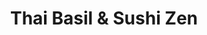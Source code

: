 ---
layout: place
title: "Thai Basil & Sushi Zen"
permalink: /georgia/acworth/thai-basil-sushi-zen.html
stateAbbr: GA
stateName: Georgia
cityName: Acworth
place_id: ChIJD3nZdlc_9YgRCeqU5b2Bh4c
photos:
  - name: >-
      places/ChIJD3nZdlc_9YgRCeqU5b2Bh4c/photos/AeeoHcIkxzkL5FeZT7lvYQ9xnp3p8_ynjP1pRYxjH3DYH27leQetEqk_GL7lw1SxF8BKMGI3CES39egJk66r4bB834O100w-97_V4lR74zrvQ0lkg9pCJuhfU-7eGLf7NNuap0TjwF2ln9PlHqyowQ69-dm8ACM_xom65cSVurYs-oSbFbeckftRJuzEMvyywpk3x3BXHSba5R4fgERr5CAVG3juZMbekuunZLxGsUkTWqdh6k6QgWI8kHdOqRo6ej0RGG4Tp9eCzLjjggIbViDe3Rh9W9TcgNhGIeWonXfctElMrY-q9BbPi7LyTT6VuTyrxY5HPQZDxt2C8rZN4-SmEuYSVz5P9IHUXi0aj66puxltM7rFdpw3-Vt_VbyBi1pOHKMrtVjLKVvYaXp7jX7m-9TFH7_JbHGM6klyKYRadh9keA
    widthPx: 4080
    heightPx: 3072
    authorAttributions:
      - displayName: Peter Adams
        uri: https://maps.google.com/maps/contrib/105665040465005867440
        photoUri: >-
          https://lh3.googleusercontent.com/a/ACg8ocKu-IJB_mg5-Ob_BmrbxWTXd_e9Kc4Po3qVAYOVeQ75yfG7Zg=s100-p-k-no-mo
    flagContentUri: >-
      https://www.google.com/local/imagery/report/?cb_client=maps_api_places.places_api&image_key=!1e10!2sCIHM0ogKEICAgIDDz938cw&hl=en-US
    googleMapsUri: >-
      https://www.google.com/maps/place//data=!3m4!1e2!3m2!1sCIHM0ogKEICAgIDDz938cw!2e10!4m2!3m1!1s0x88f53f5776d9790f:0x878781bde594ea09
  - name: >-
      places/ChIJD3nZdlc_9YgRCeqU5b2Bh4c/photos/AeeoHcKPiktnvnRZrplAdD7srd5oczlmiZteRyv4nKqDsTjPgQUQ686ouqS_khudkrtXkWV6BkRTb-0jLy_F006fslbwnwtbtIF6oIX4y24qupKPPqHrpwvqyV5AP5pT4XIFG71O1mgOO-CIqQLgXrPyMyranmDcFd6_xLwX5_T6d0bN_gQwGrtEqcHB6cFdm5DQLL1_rnKG5bUSU8fBigD_wVTCfvy9sWl5D4KQv_6M5X12kq0kFBv-ZnNR4O4WPEAi-D0gOVFu_ZtjJWaC0MNGc_RPfarHUHjtRInRCYIMnGxydA
    widthPx: 800
    heightPx: 800
    authorAttributions:
      - displayName: Thai Basil & Sushi Zen
        uri: https://maps.google.com/maps/contrib/101214546901402850620
        photoUri: >-
          https://lh3.googleusercontent.com/a/ACg8ocIms4g19MzCSLBeo77XVqaJnYmww5eF0YMS0aum2A4RlS_hCA=s100-p-k-no-mo
    flagContentUri: >-
      https://www.google.com/local/imagery/report/?cb_client=maps_api_places.places_api&image_key=!1e10!2sAF1QipPkN2WCo3uF8r4KEvS3A4vXZa0Iy0W57O8f-UMJ&hl=en-US
    googleMapsUri: >-
      https://www.google.com/maps/place//data=!3m4!1e2!3m2!1sAF1QipPkN2WCo3uF8r4KEvS3A4vXZa0Iy0W57O8f-UMJ!2e10!4m2!3m1!1s0x88f53f5776d9790f:0x878781bde594ea09
  - name: >-
      places/ChIJD3nZdlc_9YgRCeqU5b2Bh4c/photos/AeeoHcKiRaKb1bqRB5Huxtrya4Wtc6sA3zdt7SSNyzvUBNOgDHl6Y-k35Y9t_j1m7-jRe5SLIRrQpwgxcoeB5fasZh6zO89cpsDRmbAe5wDxRmRRlBi5wn-e37dT8lvQrF0yLHoYmUzhiQd0XWZopNW8vYdwd41AWGu0WFeuvbueQA_sdHcWjSB6UuRwolYNxife13yF8WjCn6BDtNOWaGpfVVlS8EaB8HI8eqJjs692YbT8yBGaSCl39y2VdjI-S1ctDsCG62xrN0VL6dnM2-apwhSBj9Fqr1cvs96V1sHQFIlAfQ
    widthPx: 800
    heightPx: 800
    authorAttributions:
      - displayName: Thai Basil & Sushi Zen
        uri: https://maps.google.com/maps/contrib/101214546901402850620
        photoUri: >-
          https://lh3.googleusercontent.com/a/ACg8ocIms4g19MzCSLBeo77XVqaJnYmww5eF0YMS0aum2A4RlS_hCA=s100-p-k-no-mo
    flagContentUri: >-
      https://www.google.com/local/imagery/report/?cb_client=maps_api_places.places_api&image_key=!1e10!2sAF1QipOqzLJ3M6vmgPoBnlG7hfuhC5CNMYrvifdMtPfo&hl=en-US
    googleMapsUri: >-
      https://www.google.com/maps/place//data=!3m4!1e2!3m2!1sAF1QipOqzLJ3M6vmgPoBnlG7hfuhC5CNMYrvifdMtPfo!2e10!4m2!3m1!1s0x88f53f5776d9790f:0x878781bde594ea09
  - name: >-
      places/ChIJD3nZdlc_9YgRCeqU5b2Bh4c/photos/AeeoHcI8OxOwkcuZJzXFhssUMBmFyIgkuPiJnqEywVtimjQdOR7UoH42CVJdy1EVIfze5stDbnIVglnVpF-REDmsnnQUfSIYUw5xHh8pUfKujVbwVDr2USF00tJ4eAOjQ7HQe1FgigTjt5g_UVgwVi6lbIqzd_Kgnu1x3hYgXNG0kcDFLkcKs0D-NLu7Jp1ygzzwnPVpMaPRFhRzRss5mXaAZ568gtVbY9JaZV3xZbuBSc-RBwpttGz2Zr1AyqwV8RwqtlHXI9XQs5XTh6KFWp01c-yUBuTrhkmjaP79G8f3lxwz3NtKLCee6s7eMIt_fw0uwubIUgrC8UnVQ_craycnp8K-E2sUl6yFdmgvpIVhQ3w4Ml_4wJQcUTKDc0hrkBLAHAJPp_EdKHtbYUEXmqobeyuV6y_WhIi3zzs6VEDmQ3Qp7Q
    widthPx: 3072
    heightPx: 4080
    authorAttributions:
      - displayName: Anne Powell
        uri: https://maps.google.com/maps/contrib/106772862773216467955
        photoUri: >-
          https://lh3.googleusercontent.com/a-/ALV-UjXSaHhC38v7xh4_y51m_58hRdBKag-IBvszMJ1nMfckhOOqiqCiuQ=s100-p-k-no-mo
    flagContentUri: >-
      https://www.google.com/local/imagery/report/?cb_client=maps_api_places.places_api&image_key=!1e10!2sCIHM0ogKEICAgICl883uEA&hl=en-US
    googleMapsUri: >-
      https://www.google.com/maps/place//data=!3m4!1e2!3m2!1sCIHM0ogKEICAgICl883uEA!2e10!4m2!3m1!1s0x88f53f5776d9790f:0x878781bde594ea09
  - name: >-
      places/ChIJD3nZdlc_9YgRCeqU5b2Bh4c/photos/AeeoHcIas3qGruI2Jqub8yIOO35JCnevrd06xjBhzQhJ7LHTmW5Vd1emIZirnPO7GBegD33iSlxuEyChjA0BmgZFTEoUIfPKM_oF3XYdjrBIpGe-Ue_sPI2PZvVe0tb9oALoLNSssZvsTLC84gtMjQuMgJFAm6qMlwhxfPOwFQGqG4NjgguQZ-8pB2U9HKeau_hzheti3a2qBwkQcApy4OaIUlR5H6lkzwMwSFIzw3N3CNpQ-Mgs8i21WvJ1chh97pDpJb_EJOqIIdRsvZnaoG9azpiz0EPsg9ElTL76BbWVuUBBFzc7uZOrISGs9Z75681xw_dlaqioDIRO5K6Sm9uEYs9G1uYFFzDP4zFyG5B1a151ZvngF9VyRxI7Ddo51nKMMKdrDP3nrf5GTjvZg4-UugxKkJSK9pRLQP8DjPrLZV8PAg
    widthPx: 3000
    heightPx: 4000
    authorAttributions:
      - displayName: Alderik Manuputty
        uri: https://maps.google.com/maps/contrib/103884928710322869022
        photoUri: >-
          https://lh3.googleusercontent.com/a-/ALV-UjWm8qTFCrRfwQ7stau4AOonUTiXnOY1OHh76L9c5uct3BXJSho=s100-p-k-no-mo
    flagContentUri: >-
      https://www.google.com/local/imagery/report/?cb_client=maps_api_places.places_api&image_key=!1e10!2sCIHM0ogKEICAgICe1_fMPw&hl=en-US
    googleMapsUri: >-
      https://www.google.com/maps/place//data=!3m4!1e2!3m2!1sCIHM0ogKEICAgICe1_fMPw!2e10!4m2!3m1!1s0x88f53f5776d9790f:0x878781bde594ea09
  - name: >-
      places/ChIJD3nZdlc_9YgRCeqU5b2Bh4c/photos/AeeoHcJOG6PWrcQmrCFB6kqhZ4HTmh9vIrTkzJn3eAprZycoHqZBuLCB6mvd1q9BN2PB2SQrZdIe8QoCXJMv5ysVZ8HxGf5fBaCzJ8QukIlKBREBwaKbZNMe0se66uD-gAzeFgFs_wRsszfEClcZPsUjLPGgNrHL44PaEXiERWTAbE8HwfEXLb1DClPdpZEYsLqSA7z0_DeZYdS2mbCM6GOGdaON8PB-D8tdtsdw5gTbxb-BekBCwWzyKLjVdWAxoa87RnZ3hu3nfe-JhQ-nfb5KVtz-9q779xYNNIK_HLpCXVFCdQ
    widthPx: 800
    heightPx: 800
    authorAttributions:
      - displayName: Thai Basil & Sushi Zen
        uri: https://maps.google.com/maps/contrib/101214546901402850620
        photoUri: >-
          https://lh3.googleusercontent.com/a/ACg8ocIms4g19MzCSLBeo77XVqaJnYmww5eF0YMS0aum2A4RlS_hCA=s100-p-k-no-mo
    flagContentUri: >-
      https://www.google.com/local/imagery/report/?cb_client=maps_api_places.places_api&image_key=!1e10!2sAF1QipMNhnwpOZk9quhfMaw2GoJmPlE1a6C15K3Uaq7U&hl=en-US
    googleMapsUri: >-
      https://www.google.com/maps/place//data=!3m4!1e2!3m2!1sAF1QipMNhnwpOZk9quhfMaw2GoJmPlE1a6C15K3Uaq7U!2e10!4m2!3m1!1s0x88f53f5776d9790f:0x878781bde594ea09
  - name: >-
      places/ChIJD3nZdlc_9YgRCeqU5b2Bh4c/photos/AeeoHcLSAkgdBGVudCNsuNVyrtMHpVpLj856PG2A7bTcMv7bDURWqyktfwqR--rPkH-7RWkHJJd_vVunQlMGFzXtoWGJfM3vWqE461giCV2XCgjBwfrZqQQOZ1mCWJgVC226gdTbJ5QyD5CQkLlyfqBkBrxl0ISMmm_eNH6NQghjrdW4918UbQ2HCcf65d7gVuEoFkIDm84MeJ_mzrO-5ojfbhrLAbyfxf0y3HaPUP4dI6bUilf_nqhmtd5ygBEJcyBLt8KV8m2r2I0_lkE8wo0klEkyZA_n2GtHmaLFaokVv9PkpU_u5rMjoVT9QS2mzurZ3cLcZEN8SEQGpmThO0ogMd3OpnFlSk02j9g0lDbJGdxhIh9-8nVrZHY6NG3apsD13DolXd0vaEmAL_yKKuO_PrjcQ0grxl2f9S81YrN3letz7UzS
    widthPx: 4032
    heightPx: 3024
    authorAttributions:
      - displayName: Tom Walsh
        uri: https://maps.google.com/maps/contrib/110643614720025399232
        photoUri: >-
          https://lh3.googleusercontent.com/a-/ALV-UjVJcU1Y2cH2JPhGSgRNm72yEjy_6IBLV2rAZ-Y9MJs1txLM8b3JJw=s100-p-k-no-mo
    flagContentUri: >-
      https://www.google.com/local/imagery/report/?cb_client=maps_api_places.places_api&image_key=!1e10!2sCIHM0ogKEICAgIC9yMmNzAE&hl=en-US
    googleMapsUri: >-
      https://www.google.com/maps/place//data=!3m4!1e2!3m2!1sCIHM0ogKEICAgIC9yMmNzAE!2e10!4m2!3m1!1s0x88f53f5776d9790f:0x878781bde594ea09
  - name: >-
      places/ChIJD3nZdlc_9YgRCeqU5b2Bh4c/photos/AeeoHcINbCEf0d20_Rnn3jcxR8_kSzHy8A0vfSaCXSYSnXNbDWMHyCysbkE4WHGYW2o2MDntsqM4vGpA05NKKVzzV9qFbbwcxycOLiPj3p-ZYYLWsef7BWev6dcR5ymY4bqsvSLxEI5q6S0mAUcBeh74dJiqK8jB-gKBu8iM4TL_f0O-tc65CqnqEDqdyqMbexBJRHhBTSS_3R-q4SeB7w4BcPmtM_g6pqYUEyfz0MlerScObQxTnoIPABSG1OUsgFV2mKMHlyCWW5qIQPTzgA2f6gZq9l_RcDB1j3qAlN6EHsAHQQ
    widthPx: 800
    heightPx: 800
    authorAttributions:
      - displayName: Thai Basil & Sushi Zen
        uri: https://maps.google.com/maps/contrib/101214546901402850620
        photoUri: >-
          https://lh3.googleusercontent.com/a/ACg8ocIms4g19MzCSLBeo77XVqaJnYmww5eF0YMS0aum2A4RlS_hCA=s100-p-k-no-mo
    flagContentUri: >-
      https://www.google.com/local/imagery/report/?cb_client=maps_api_places.places_api&image_key=!1e10!2sAF1QipNiX14U6rDDUHAmwlzt8NH79yJNCi17Q0CihDQi&hl=en-US
    googleMapsUri: >-
      https://www.google.com/maps/place//data=!3m4!1e2!3m2!1sAF1QipNiX14U6rDDUHAmwlzt8NH79yJNCi17Q0CihDQi!2e10!4m2!3m1!1s0x88f53f5776d9790f:0x878781bde594ea09
  - name: >-
      places/ChIJD3nZdlc_9YgRCeqU5b2Bh4c/photos/AeeoHcLWt7sW4b06LJJRN06F0CD1EaLeZx1Z4Ns5wN6LipdsUTGwzjVy4CoUhP9u-MDbQuh8n6MMkYuR6MParhSSDQ0Qvs24JXu5w_BQdKv_kp3_kGJ4acYrOvpEAdgekLxotmWbcOkRwapMpB85GfW3w2iSCgeS7P651yvotLLyWprrVs2HcyQ8fdsMJbcFwbo-kZqlcAo5w95BToNp06vmhhk6-_7ZA8L9gKR6RpSCv7ujhNbt9rWOzAyk83xg6rEZXBXpF5MCMJ8xycWPwKY1YeIN00md-6dhs9X3ZouUMS-8ceYoOw7eaMgZAyb4_Yxpnp-ooYItSQ3JmU80UFsGOMzbZWjcyLERa8bKTmYdPpKpFYcu3DVJ-FI5fFjsBBji58RDcW1q4HkHG4KMaJHrrECR3gs4ISUhZdDwpbh4RoQlPg
    widthPx: 4080
    heightPx: 3072
    authorAttributions:
      - displayName: Abigail Almonte
        uri: https://maps.google.com/maps/contrib/108654478479098056310
        photoUri: >-
          https://lh3.googleusercontent.com/a-/ALV-UjV1MdXHd6fFRSYQh_adD8crcN3rIZYWqNOPDCT0mBeqoFfFIm3guQ=s100-p-k-no-mo
    flagContentUri: >-
      https://www.google.com/local/imagery/report/?cb_client=maps_api_places.places_api&image_key=!1e10!2sCIHM0ogKEICAgIDu5LrlOA&hl=en-US
    googleMapsUri: >-
      https://www.google.com/maps/place//data=!3m4!1e2!3m2!1sCIHM0ogKEICAgIDu5LrlOA!2e10!4m2!3m1!1s0x88f53f5776d9790f:0x878781bde594ea09
  - name: >-
      places/ChIJD3nZdlc_9YgRCeqU5b2Bh4c/photos/AeeoHcKhE7OaGQ3BipEMEvqvnE-8mFa_Z2v78azjtUA1-k0t_saAsqDFoaZXbff0f2uhh67rHDGHSa0CED_yGkpo7_C83mgWaYyqfx0oEiu0cl6v0Jc_gt6mD0e0UKk8SGlPFvkwK471XGO41xCQDnDN_I6cAIT0gdZm_gBjAj6yQF5qaw7b52k0Dp-dJ9PUGh_gltz77XipLQU2J9VOjiqzcguhFejaBQOAsqZ92YtFqelkFPnOALTh7jg0WDMWVnQSw7sbPxXYj7gmvrqHhj4Wx48IKGgQiIB2m6D-ouuiiYOMCw
    widthPx: 800
    heightPx: 800
    authorAttributions:
      - displayName: Thai Basil & Sushi Zen
        uri: https://maps.google.com/maps/contrib/101214546901402850620
        photoUri: >-
          https://lh3.googleusercontent.com/a/ACg8ocIms4g19MzCSLBeo77XVqaJnYmww5eF0YMS0aum2A4RlS_hCA=s100-p-k-no-mo
    flagContentUri: >-
      https://www.google.com/local/imagery/report/?cb_client=maps_api_places.places_api&image_key=!1e10!2sAF1QipNvxk-5GGf_DaGFMoKig2EjrJ73ZP2tL_o8iP6I&hl=en-US
    googleMapsUri: >-
      https://www.google.com/maps/place//data=!3m4!1e2!3m2!1sAF1QipNvxk-5GGf_DaGFMoKig2EjrJ73ZP2tL_o8iP6I!2e10!4m2!3m1!1s0x88f53f5776d9790f:0x878781bde594ea09
address: '3330 Cobb Pkwy NW #316, Acworth, GA 30101, USA'
street: '3330 Cobb Pkwy NW #316'
city: Acworth
state: GA
zip: '30101'
country: USA
neighborhood: null
latitude: '34.035955'
longitude: '-84.676219'
accessibility_options:
  wheelchairAccessibleParking: true
  wheelchairAccessibleEntrance: true
  wheelchairAccessibleRestroom: true
  wheelchairAccessibleSeating: true
business_status: OPERATIONAL
name: Thai Basil & Sushi Zen
google_maps_links:
  directionsUri: >-
    https://www.google.com/maps/dir//''/data=!4m7!4m6!1m1!4e2!1m2!1m1!1s0x88f53f5776d9790f:0x878781bde594ea09!3e0
  placeUri: https://maps.google.com/?cid=9765916969576753673
  writeAReviewUri: >-
    https://www.google.com/maps/place//data=!4m3!3m2!1s0x88f53f5776d9790f:0x878781bde594ea09!12e1
  reviewsUri: >-
    https://www.google.com/maps/place//data=!4m4!3m3!1s0x88f53f5776d9790f:0x878781bde594ea09!9m1!1b1
  photosUri: >-
    https://www.google.com/maps/place//data=!4m3!3m2!1s0x88f53f5776d9790f:0x878781bde594ea09!10e5
primary_type: Asian Restaurant
opening_hours:
  regular: null
  current: null
secondary_opening_hours:
  regular:
    weekdayDescriptions: null
    type: null
  current:
    weekdayDescriptions: null
    type: null
phone: (770) 975-8909
price_level: PRICE_LEVEL_MODERATE
price_range: $10 &ndash; $20
rating: '4.5'
rating_count: 648
website: http://www.thaibasilsushizenacworth.com/
description: null
reviews: null
parking_options: null
payment_options: null
allow_dogs: null
curbside_pickup: null
delivery: null
dine_in: null
good_for_children: null
good_for_groups: null
good_for_sports: null
live_music: null
menu_for_children: null
outdoor_seating: null
reservable: null
restroom: null
serves_beer: null
serves_breakfast: null
serves_brunch: null
serves_cocktails: null
serves_coffee: null
serves_dinner: null
serves_dessert: null
serves_lunch: null
serves_vegetarian_food: null
serves_wine: null
takeout: null

---